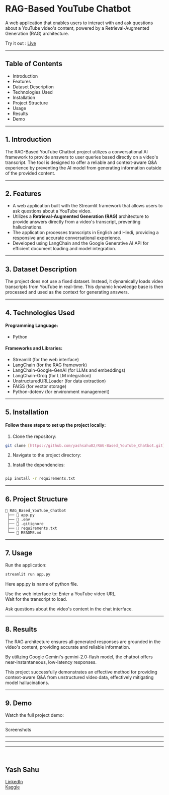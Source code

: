 # RAG-Based YouTube Chatbot
A web application that enables users to interact with and ask questions about a YouTube video's content, powered by a Retrieval-Augmented Generation (RAG) architecture.


Try it out : <a href="[Your Live URL Here]" target="_blank">Live</a>


<hr>

## Table of Contents
- Introduction
- Features
- Dataset Description
- Technologies Used
- Installation
- Project Structure
- Usage
- Results
- Demo

<hr>

## 1. Introduction
The RAG-Based YouTube Chatbot project utilizes a conversational AI framework to provide answers to user queries based directly on a video's transcript. The tool is designed to offer a reliable and context-aware Q&A experience by preventing the AI model from generating information outside of the provided content.

<hr>

## 2. Features
- A web application built with the Streamlit framework that allows users to ask questions about a YouTube video.
- Utilizes a **Retrieval-Augmented Generation (RAG)** architecture to provide answers directly from a video's transcript, preventing hallucinations.
- The application processes transcripts in English and Hindi, providing a responsive and accurate conversational experience.
- Developed using LangChain and the Google Generative AI API for efficient document loading and model integration.

<hr>

## 3. Dataset Description
The project does not use a fixed dataset. Instead, it dynamically loads video transcripts from YouTube in real-time. This dynamic knowledge base is then processed and used as the context for generating answers.

<hr>

## 4. Technologies Used
#### Programming Language: 
- Python
#### Frameworks and Libraries:
- Streamlit (for the web interface)
- LangChain (for the RAG framework)
- LangChain-Google-GenAI (for LLMs and embeddings)
- LangChain-Groq (for LLM integration)
- UnstructuredURLLoader (for data extraction)
- FAISS (for vector storage)
- Python-dotenv (for environment management)

<hr>

## 5. Installation
#### Follow these steps to set up the project locally:

1. Clone the repository:<br>
```bash
git clone [https://github.com/yashsahu02/RAG-Based_YouTube_Chatbot.git](https://github.com/yashsahu02/RAG-Based_YouTube_Chatbot.git)
```
2. Navigate to the project directory:<br>

3. Install the dependencies:<br>

```bash

pip install -r requirements.txt

``` 
<hr>

## 6. Project Structure
```
📂 RAG_Based_YouTube_Chatbot
 ├── 📄 app.py
 ├── 📄 .env
 ├── 📄 .gitignore
 ├── 📄 requirements.txt
 └── 📄 README.md
```

<hr>

## 7. Usage
Run the application:

```bash
streamlit run app.py
```
Here app.py is name of python file.

Use the web interface to:
Enter a YouTube video URL.
<br>
Wait for the transcript to load.

Ask questions about the video's content in the chat interface.

<hr>

## 8. Results
The RAG architecture ensures all generated responses are grounded in the video's content, providing accurate and reliable information.

By utilizing Google Gemini's gemini-2.0-flash model, the chatbot offers near-instantaneous, low-latency responses.

This project successfully demonstrates an effective method for providing context-aware Q&A from unstructured video data, effectively mitigating model hallucinations.

<hr>

## 9. Demo
Watch the full project demo:

<hr>

Screenshots

<hr>

<hr>

<hr>

<br>

## Yash Sahu
<a href="https://www.linkedin.com/in/yashsahu02" target="_blank">LinkedIn</a>
<br>
<a href="https://www.kaggle.com/yashsahu02" target="_blank">Kaggle</a>










